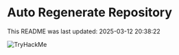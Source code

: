 # Auto Regenerate Repository

This README was last updated: 2025-03-12 20:38:22

 ![TryHackMe](https://tryhackme.com/badge/533634)